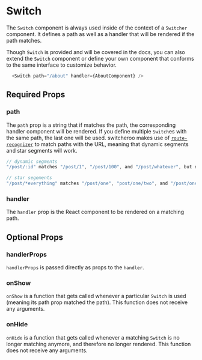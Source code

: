 # Switch

The `Switch` component is always used inside of the context of a `Switcher` component. It defines a path as well as a handler that will be rendered if the path matches.

Though `Switch` is provided and will be covered in the docs, you can also extend the `Switch` component or define your own component that conforms to the same interface to customize behavior.

```js
  <Switch path="/about" handler={AboutComponent} />
```


## Required Props

### path

The `path` prop is a string that if matches the path, the corresponding handler component will be rendered. If you define multiple `Switch`es with the same path, the last one will be used. switcheroo makes use of [`route-recognizer`](https://github.com/tildeio/route-recognizer) to match paths with the URL, meaning that dynamic segments and star segments will work.

```js
// dynamic segments
"/post/:id" matches "/post/1", "/post/100", and "/post/whatever", but not "/post"

// star segements
"/post/*everything" matches "/post/one", "post/one/two", and "/post/one/two/three", but not "/post"
```

### handler

The `handler` prop is the React component to be rendered on a matching path.


## Optional Props

### handlerProps

`handlerProps` is passed directly as props to the `handler`.

### onShow

`onShow` is a function that gets called whenever a particular `Switch` is used (meaning its path prop matched the path). This function does not receive any arguments.

### onHide

`onHide` is a function that gets called whenever a matching `Switch` is no longer matching anymore, and therefore no longer rendered. This function does not receive any arguments.
